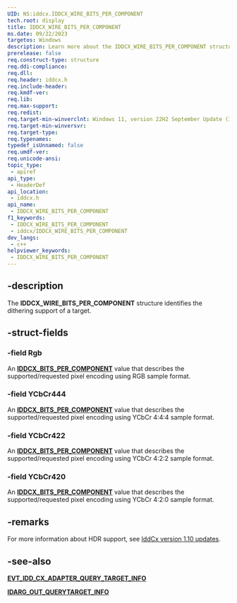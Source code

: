 ```yaml
---
UID: NS:iddcx.IDDCX_WIRE_BITS_PER_COMPONENT
tech.root: display
title: IDDCX_WIRE_BITS_PER_COMPONENT
ms.date: 09/22/2023
targetos: Windows
description: Learn more about the IDDCX_WIRE_BITS_PER_COMPONENT structure.
prerelease: false
req.construct-type: structure
req.ddi-compliance: 
req.dll: 
req.header: iddcx.h
req.include-header: 
req.kmdf-ver: 
req.lib: 
req.max-support: 
req.redist: 
req.target-min-winverclnt: Windows 11, version 22H2 September Update (IddCx version 1.10)
req.target-min-winversvr: 
req.target-type: 
req.typenames: 
typedef_isUnnamed: false
req.umdf-ver: 
req.unicode-ansi: 
topic_type:
 - apiref
api_type:
 - HeaderDef
api_location:
 - iddcx.h
api_name:
 - IDDCX_WIRE_BITS_PER_COMPONENT
f1_keywords:
 - IDDCX_WIRE_BITS_PER_COMPONENT
 - iddcx/IDDCX_WIRE_BITS_PER_COMPONENT
dev_langs:
 - c++
helpviewer_keywords:
 - IDDCX_WIRE_BITS_PER_COMPONENT
---
```


## -description

The **IDDCX_WIRE_BITS_PER_COMPONENT** structure identifies the dithering support of a target.

## -struct-fields

### -field Rgb

An [**IDDCX_BITS_PER_COMPONENT**](ne-iddcx-iddcx_bits_per_component.md) value that describes the supported/requested pixel encoding using RGB sample format.

### -field YCbCr444

An [**IDDCX_BITS_PER_COMPONENT**](ne-iddcx-iddcx_bits_per_component.md) value that describes the supported/requested pixel encoding using YCbCr 4:4:4 sample format.

### -field YCbCr422

An [**IDDCX_BITS_PER_COMPONENT**](ne-iddcx-iddcx_bits_per_component.md) value that describes the supported/requested pixel encoding using YCbCr 4:2:2 sample format.

### -field YCbCr420

An [**IDDCX_BITS_PER_COMPONENT**](ne-iddcx-iddcx_bits_per_component.md) value that describes the supported/requested pixel encoding using YCbCr 4:2:0 sample format.

## -remarks

For more information about HDR support, see [IddCx version 1.10 updates](/windows-hardware/drivers/display/iddcx1.10-updates).

## -see-also

[**EVT_IDD_CX_ADAPTER_QUERY_TARGET_INFO**](nc-iddcx-evt_idd_cx_adapter_query_target_info.md)

[**IDARG_OUT_QUERYTARGET_INFO**](ns-iddcx-idarg_out_querytarget_info.md)
